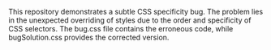 This repository demonstrates a subtle CSS specificity bug.  The problem lies in the unexpected overriding of styles due to the order and specificity of CSS selectors. The bug.css file contains the erroneous code, while bugSolution.css provides the corrected version.